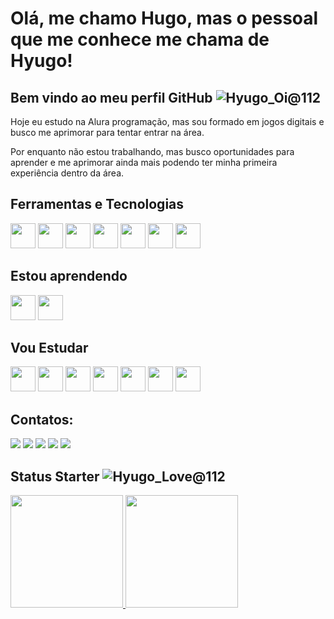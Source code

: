 # Olá, me chamo Hugo, mas o pessoal que me conhece me chama de Hyugo! 
## Bem vindo ao meu perfil GitHub ![Hyugo_Oi@112](https://github.com/HugoReboucas/HugoReboucas/assets/17494143/cdc88248-bd31-4131-b90c-cd04c7915e70)

Hoje eu estudo na Alura programação, mas sou formado em jogos digitais e busco me aprimorar para tentar entrar na área.

Por enquanto não estou trabalhando, mas busco oportunidades para aprender e me aprimorar ainda mais podendo ter minha primeira experiência dentro da área.

## Ferramentas e Tecnologias

<img src="https://cdn.jsdelivr.net/gh/devicons/devicon@latest/icons/photoshop/photoshop-original.svg" width="40" height="40"/> <img src="https://cdn.jsdelivr.net/gh/devicons/devicon@latest/icons/aftereffects/aftereffects-original.svg" width="40" height="40"/> <img src="https://cdn.jsdelivr.net/gh/devicons/devicon@latest/icons/premierepro/premierepro-original.svg" width="40" height="40"/> <img src="https://cdn.jsdelivr.net/gh/devicons/devicon@latest/icons/visualstudio/visualstudio-original.svg" width="40" height="40"/> <img src="https://cdn.jsdelivr.net/gh/devicons/devicon@latest/icons/javascript/javascript-original.svg" width="40" height="40"/> <img src="https://cdn.jsdelivr.net/gh/devicons/devicon@latest/icons/git/git-original.svg" width="40" height="40"/> <img src="https://cdn.jsdelivr.net/gh/devicons/devicon@latest/icons/sqlite/sqlite-original.svg" width="40" height="40"/>

## Estou aprendendo
<img src="https://cdn.jsdelivr.net/gh/devicons/devicon@latest/icons/javascript/javascript-original.svg" width="40" height="40"/> <img src="https://cdn.jsdelivr.net/gh/devicons/devicon@latest/icons/git/git-original.svg" width="40" height="40"/>

## Vou Estudar

<img src="https://cdn.jsdelivr.net/gh/devicons/devicon@latest/icons/python/python-original.svg" width="40" height="40"/> <img src="https://cdn.jsdelivr.net/gh/devicons/devicon@latest/icons/css3/css3-original.svg" width="40" height="40"/> <img src="https://cdn.jsdelivr.net/gh/devicons/devicon@latest/icons/html5/html5-original.svg" width="40" height="40"/> <img src="https://cdn.jsdelivr.net/gh/devicons/devicon@latest/icons/illustrator/illustrator-plain.svg" width="40" height="40"/> <img src="https://cdn.jsdelivr.net/gh/devicons/devicon@latest/icons/csharp/csharp-original.svg" width="40" height="40"/> <img src="https://cdn.jsdelivr.net/gh/devicons/devicon@latest/icons/unity/unity-original.svg" width="40" height="40"/> <img src="https://cdn.jsdelivr.net/gh/devicons/devicon@latest/icons/unrealengine/unrealengine-original-wordmark.svg" width="40" height="40"/>
          
## Contatos:

<div>
<a href="https://www.youtube.com/channel/UCJtXOzJaSowc1YXqz2X49TA" target="_blank"><img loading="lazy" src="https://img.shields.io/badge/YouTube-FF0000?style=for-the-badge&logo=youtube&logoColor=white" target="_blank"></a>
<a href="https://www.instagram.com/ttv.hyugo/" target="_blank"><img loading="lazy" src="https://img.shields.io/badge/-Instagram-%23E4405F?style=for-the-badge&logo=instagram&logoColor=white" target="_blank"></a>
<a href="https://www.twitch.tv/hyugoooo" target="_blank"><img loading="lazy" src="https://img.shields.io/badge/Twitch-9146FF?style=for-the-badge&logo=twitch&logoColor=white" target="_blank"></a>
<a href = "mailto:hugors998@gmail.com"><img loading="lazy" src="https://img.shields.io/badge/Gmail-D14836?style=for-the-badge&logo=gmail&logoColor=white" target="_blank"></a>
<a href="https://www.linkedin.com/in/hugo-reboucas/" target="_blank"><img loading="lazy" src="https://img.shields.io/badge/-LinkedIn-%230077B5?style=for-the-badge&logo=linkedin&logoColor=white" target="_blank"></a>   
</div>  

## Status Starter ![Hyugo_Love@112](https://github.com/HugoReboucas/HugoReboucas/assets/17494143/5f75430f-b61b-4e06-acb1-c304646ac5f7)
<div>
<a href="https://github.com/HugoReboucas">
<img loading="lazy" height="180em" src="https://github-readme-stats.vercel.app/api/top-langs/?username=HugoReboucas&layout=compact&langs_count=7&theme=dracula"/>
<img loading="lazy" height="180em" src="https://github-readme-stats.vercel.app/api?username=HugoReboucas&show_icons=true&theme=dracula&include_all_commits=true&count_private=true"/>
</div>
